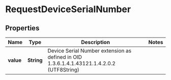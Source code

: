 

# RequestDeviceSerialNumber


## Properties

| Name | Type | Description | Notes |
|------------ | ------------- | ------------- | -------------|
|**value** | **String** | Device Serial Number extension as defined in OID 1.3.6.1.4.1.43121.1.4.2.0.2 (UTF8String) |  |



